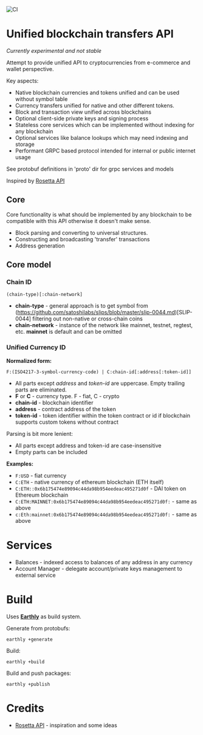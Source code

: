 ![CI](https://github.com/ubtr/ubt-go/actions/workflows/ci.yml/badge.svg)

# Unified blockchain transfers API

*Currently experimental and not stable*

Attempt to provide unified API to cryptocurrencies from e-commerce and wallet perspective.

Key aspects:
* Native blockchain currencies and tokens unified and can be used without symbol table
* Currency transfers unified for native and other different tokens.
* Block and transaction view unified across blockchains
* Optional client-side private keys and signing process
* Stateless core services which can be implemented without indexing for any blockchain
* Optional services like balance lookups which may need indexing and storage
* Performant GRPC based protocol intended for internal or public internet usage

See protobuf definitions in 'proto' dir for grpc services and models

Inspired by [Rosetta API](https://www.rosetta-api.org/)


## Core
Core functionality is what should be implemented by any blockchain to be compatible with this API otherwise it doesn't make sense.
* Block parsing and converting to universal structures.
* Constructing and broadcasting 'transfer' transactions
* Address generation

## Core model

### Chain ID
```
(chain-type)[:chain-network]
```
 * **chain-type** - general approach is to get symbol from (https://github.com/satoshilabs/slips/blob/master/slip-0044.md)[SLIP-0044] filtering out non-native or cross-chain coins
 * **chain-network** - instance of the network like mainnet, testnet, regtest, etc. **mainnet** is default and can be omitted

### Unified Currency ID
**Normalized form:**
```
F:(ISO4217-3-symbol-currency-code) | C:chain-id[:address[:token-id]]
```
 * All parts except <i>address</i> and <i>token-id</i> are uppercase. Empty trailing parts are eliminated.
 * **F** or **C** - currency type. F - fiat, C - crypto
 * **chain-id** - blockchain identifier
 * **address** - contract address of the token
 * **token-id** - token identifier within the token contract or id if blockchain supports custom tokens without contract

Parsing is bit more lenient:
* All parts except address and token-id are case-insensitive
* Empty parts can be included

**Examples:**
* `F:USD` - fiat currency
* `C:ETH` - native currency of ethereum blockchain (ETH itself)
* `C:ETH::0x6b175474e89094c44da98b954eedeac495271d0f` - DAI token on Ethereum blockchain
* `C:ETH:MAINNET:0x6b175474e89094c44da98b954eedeac495271d0f:` - same as above
* `c:Eth:mainnet:0x6b175474e89094c44da98b954eedeac495271d0f:` - same as above

# Services
* Balances - indexed access to balances of any address in any currency
* Account Manager - delegate account/private keys management to external service

# Build
Uses **[Earthly](https://earthly.dev/ )** as build system.

Generate from protobufs:
```
earthly +generate
```

Build:
```
earthly +build
```

Build and push packages:
```
earthly +publish
```

# Credits
* [Rosetta API](https://www.rosetta-api.org/) - inspiration and some ideas